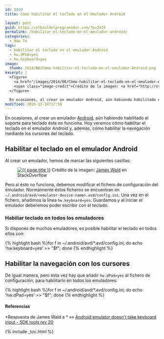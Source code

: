 ```yaml
---
id: 2419
title: Cómo habilitar el teclado en el emulador Android

layout: post
guid: https://elbauldelprogramador.com/?p=2419
permalink: /habilitar-el-teclado-en-el-emulador-android/
categories:
  - How To
tags:
  - habilitar el teclado en el emulador Android
  - hw.dPad=yes
  - hw.keyboard=yes
image:
  thumb: 2014/08/Cómo-habilitar-el-teclado-en-el-emulador-Android.png
excerpt: |
  <figure>
    <a href="/images/2014/08/Cómo-habilitar-el-teclado-en-el-emulador-Android.png"><img src="/images/2014/08/Cómo-habilitar-el-teclado-en-el-emulador-Android.png" title="Cómo habilitar el teclado en el emulador Android" alt="Cómo habilitar el teclado en el emulador Android" /></a>
    <span class="image-credit">Crédito de la imagen: <a href="http://stackoverflow.com/users/204480/james-wald" title="Perfil en StackOverflow" target="_blank">James Wald</a> en StackOverflow</span>
  </figure>

  En ocasiones, al crear un emulador Android, aún habiendo habilitado el soporte para teclado éste no funciona. Hoy veremos cómo habilitar el teclado en el emulador Android y, además, cómo habilitar la navegación mediante los cursores del teclado.
modified: 2015-12-24T17:50
---
```

En ocasiones, al crear un emulador [Android][1], aún habiendo habilitado el soporte para teclado éste no funciona. Hoy veremos cómo habilitar el teclado en el emulador Android y, además, cómo habilitar la navegación mediante los cursores del teclado.

<!--ad-->

## Habilitar el teclado en el emulador Android

Al crear un emulador, hemos de marcar las siguientes casillas:

<figure>
  <a href="/images/2014/08/Cómo-habilitar-el-teclado-en-el-emulador-Android.png"><img src="/images/2014/08/Cómo-habilitar-el-teclado-en-el-emulador-Android.png" title="{{ page.title }}" alt="{{ page.title }}" /></a>
  <span class="image-credit">Crédito de la imagen: <a href="http://stackoverflow.com/users/204480/james-wald" title="Perfil en StackOverflow" target="_blank">James Wald</a> en StackOverflow</span>
</figure>

Pero si ésto no funciona, debemos modificar el fichero de configuración del emulador. Normalmente éstos ficheros se encuentran en `~/.android/avd/<emulator-device-name>.avd/config.ini`. Una vez en el fichero, añadimos la línea `hw.keyboard=yes`. Guardamos y al iniciar el emulador deberemos poder escribir con el teclado.

### Habiliar teclado en todos los emuladores

Si dispones de muchos emuladores, es posible habilitar el teclado en todos ellos con:

{% highlight bash %}for f in ~/.android/avd/*.avd/config.ini; do echo 'hw.keyboard=yes' >> "$f"; done
{% endhighlight %}

## Habilitar la navegación con los cursores

De igual manera, pero esta vez hay que añadir `hw.dPad=yes` al fichero de configuración, para habilitarlo en todos los emuladores:

{% highlight bash %}for f in ~/.android/avd/*.avd/config.ini; do echo 'hw.dPad=yes' >> "$f"; done
{% endhighlight %}

#### Referencias

*Respuesta de James Wald a * »» <a href="http://stackoverflow.com/a/11252510/1612432" target="_blank">Android emulator doesn't take keyboard input - SDK tools rev 20</a>

[1]: https://elbauldelprogramador.com/curso-programacion-android/ "Curso Programación Android"

{% include _toc.html %}
